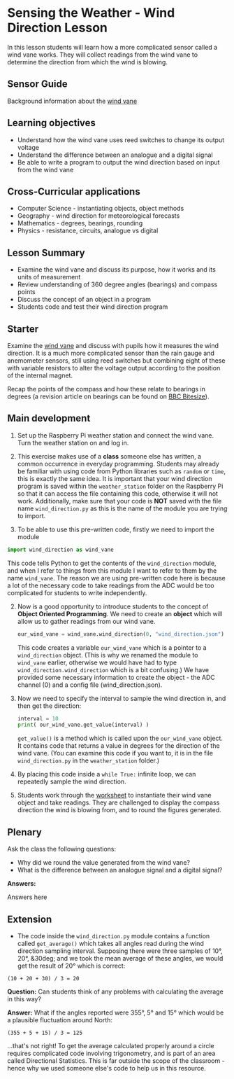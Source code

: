 #  Sensing the Weather - Wind Direction Lesson

In this lesson students will learn how a more complicated sensor called a wind vane works. They will collect readings from the wind vane to determine the direction from which the wind is blowing.

## Sensor Guide

Background information about the [wind vane](about.md)

## Learning objectives

- Understand how the wind vane uses reed switches to change its output voltage
- Understand the difference between an analogue and a digital signal
- Be able to write a program to output the wind direction based on input from the wind vane

## Cross-Curricular applications

- Computer Science - instantiating objects, object methods
- Geography - wind direction for meteorological forecasts
- Mathematics - degrees, bearings, rounding
- Physics - resistance, circuits, analogue vs digital

## Lesson Summary

- Examine the wind vane and discuss its purpose, how it works and its units of measurement
- Review understanding of 360 degree angles (bearings) and compass points
- Discuss the concept of an object in a program
- Students code and test their wind direction program

## Starter

Examine the [wind vane](about.md) and discuss with pupils how it measures the wind direction. It is a much more complicated sensor than the rain gauge and anemometer sensors, still using reed switches but combining eight of these with variable resistors to alter the voltage output according to the position of the internal magnet. 

Recap the points of the compass and how these relate to bearings in degrees (a revision article on bearings can be found on [BBC Bitesize](http://www.bbc.co.uk/schools/gcsebitesize/maths/geometry/coordinatesandbearingsrev3.shtml)). 

## Main development

1. Set up the Raspberry Pi weather station and connect the wind vane. Turn the weather station on and log in.

1. This exercise makes use of a **class** someone else has written, a common occurrence in everyday programming. Students may already be familiar with using code from Python libraries such as `random` or `time`, this is exactly the same idea. It is important that your wind direction program is saved within the `weather_station` folder on the Raspberry Pi so that it can access the file containing this code, otherwise it will not work. Additionally, make sure that your code is **NOT** saved with the file name `wind_direction.py` as this is the name of the module you are trying to import. 

1. To be able to use this pre-written code, firstly we need to import the module 

```python
import wind_direction as wind_vane
```

This code tells Python to get the contents of the `wind_direction` module, and when I refer to things from this module I want to refer to them by the name `wind_vane`. The reason we are using pre-written code here is because a lot of the necessary code to take readings from the ADC would be too complicated for students to write independently. 

2. Now is a good opportunity to introduce students to the concept of **Object Oriented Programming**. We need to create an **object** which will allow us to gather readings from our wind vane.

	```python
	our_wind_vane = wind_vane.wind_direction(0, "wind_direction.json")
	```

	This code creates a variable `our_wind_vane` which is a pointer to a `wind_direction` object. (This is why we renamed the module to `wind_vane` earlier, otherwise we would have had to type `wind_direction.wind_direction` which is a bit confusing.) We have provided some necessary information to create the object - the ADC channel (0) and a config file (wind_direction.json).

3. Now we need to specify the interval to sample the wind direction in, and then get the direction:

	```python
	interval = 10
	print( our_wind_vane.get_value(interval) )
	```
	`get_value()` is a method which is called upon the `our_wind_vane` object. It contains code that returns a value in degrees for the direction of the wind vane. (You can examine this code if you want to, it is in the file `wind_direction.py` in the `weather_station` folder.)

4. By placing this code inside a `while True:` infinite loop, we can repeatedly sample the wind direction. 

5. Students work through the [worksheet](worksheet.md) to instantiate their wind vane object and take readings. They are challenged to display the compass direction the wind is blowing from, and to round the figures generated.

## Plenary

Ask the class the following questions:

- Why did we round the value generated from the wind vane?
- What is the difference between an analogue signal and a digital signal?

**Answers:**

Answers here


## Extension

- The code inside the `wind_direction.py` module contains a function called `get_average()` which takes all angles read during the wind direction sampling interval. Supposing there were three samples of 10&deg;, 20&deg;, &30deg; and we took the mean average of these angles, we would get the result of 20&deg; which is correct:

```
(10 + 20 + 30) / 3 = 20
```
**Question:** Can students think of any problems with calculating the average in this way?

**Answer:** What if the angles reported were 355&deg;, 5&deg; and 15&deg; which would be a plausible fluctuation around North:

```
(355 + 5 + 15) / 3 = 125
```

...that's not right! To get the average calculated properly around a circle requires complicated code involving trigonometry, and is part of an area called Directional Statistics. This is far outside the scope of the classroom - hence why we used someone else's code to help us in this resource.